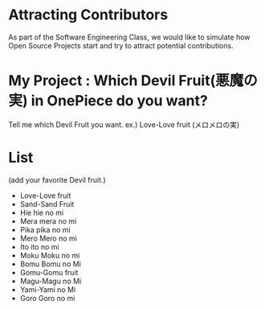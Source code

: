 # Attracting Contributors
As part of the Software Engineering Class, we would like to simulate how Open Source Projects start and try to attract potential contributions.

# My Project : Which Devil Fruit(悪魔の実) in OnePiece do you want?
Tell me which Devil Fruit you want. ex.) Love-Love fruit (メロメロの実)

# List
(add your favorite Devil fruit.)
- Love-Love fruit
- Sand-Sand Fruit
- Hie hie no mi
- Mera mera no mi
- Pika pika no mi
- Mero Mero no mi
- Ito ito no mi
- Moku Moku no mi
- Bomu Bomu no Mi
- Gomu-Gomu fruit
- Magu-Magu no Mi
- Yami-Yami no Mi
- Goro Goro no mi

